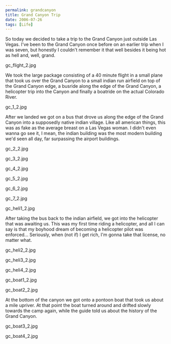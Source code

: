 ```yaml
---
permalink: grandcanyon
title: Grand Canyon Trip
date: 2006-07-26
tags: [Life]
---
```

So today we decided to take a trip to the Grand Canyon just outside Las Vegas. I've been to the Grand Canyon once before on an earlier trip when I was seven, but honestly I couldn't remember it that well besides it being hot as hell and, well, grand.

<!-- more -->

gc_flight_2.jpg

We took the large package consisting of a 40 minute flight in a small plane that took us over the Grand Canyon to a small indian run airfield on top of the Grand Canyon edge, a busride along the edge of the Grand Canyon, a helicopter trip into the Canyon and finally a boatride on the actual Colorado River.

gc_1_2.jpg

After we landed we got on a bus that drove us along the edge of the Grand Canyon into a supposedly native indian village. Like all american things, this was as fake as the average breast on a Las Vegas woman. I didn't even wanna go see it, I mean, the indian building was the most modern building we'd seen all day, far surpassing the airport buildings.

gc_2_2.jpg

gc_3_2.jpg

gc_4_2.jpg

gc_5_2.jpg

gc_6_2.jpg

gc_7_2.jpg

gc_heli1_2.jpg

After taking the bus back to the indian airfield, we got into the helicopter that was awaiting us. This was my first time riding a helicopter, and all I can say is that my boyhood dream of becoming a helicopter pilot was enforced... Seriously, when (not if) I get rich, I'm gonna take that license, no matter what.

gc_heli2_2.jpg

gc_heli3_2.jpg

gc_heli4_2.jpg

gc_boat1_2.jpg

gc_boat2_2.jpg

At the bottom of the canyon we got onto a pontoon boat that took us about a mile upriver. At that point the boat turned around and drifted slowly towards the camp again, while the guide told us about the history of the Grand Canyon.

gc_boat3_2.jpg

gc_boat4_2.jpg